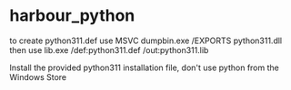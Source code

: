 # harbour_python

to create python311.def use MSVC dumpbin.exe /EXPORTS python311.dll then use lib.exe /def:python311.def /out:python311.lib

Install the provided python311 installation file, don't use python from the Windows Store
